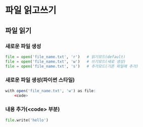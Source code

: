 # 파일 읽고쓰기

## 파일 읽기

### 새로운 파일 생성

```python
file = open('file_name.txt', 'r')	# 읽기모드(default)
file = open('file_name.txt', 'w')	# 쓰기모드(새로 생성)
file = open('file_name.txt', 's')	# 추가모드(기존 파일에 추가)
```

### 새로운 파일 생성(파이썬 스타일)

```R
with open('file_name.txt', 'w') as file:
	<code>
```

### 내용 추가(\<code> 부분)

```python
file.write('hello')

```



